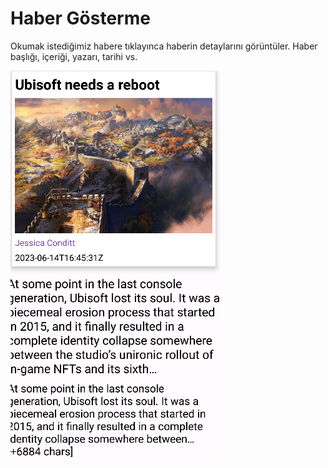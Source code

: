 # Haber Gösterme

Okumak istediğimiz habere tıklayınca haberin detaylarını görüntüler. Haber başlığı, içeriği, yazarı, tarihi vs.

![](<.gitbook/assets/Haber İçeriği.png>)
